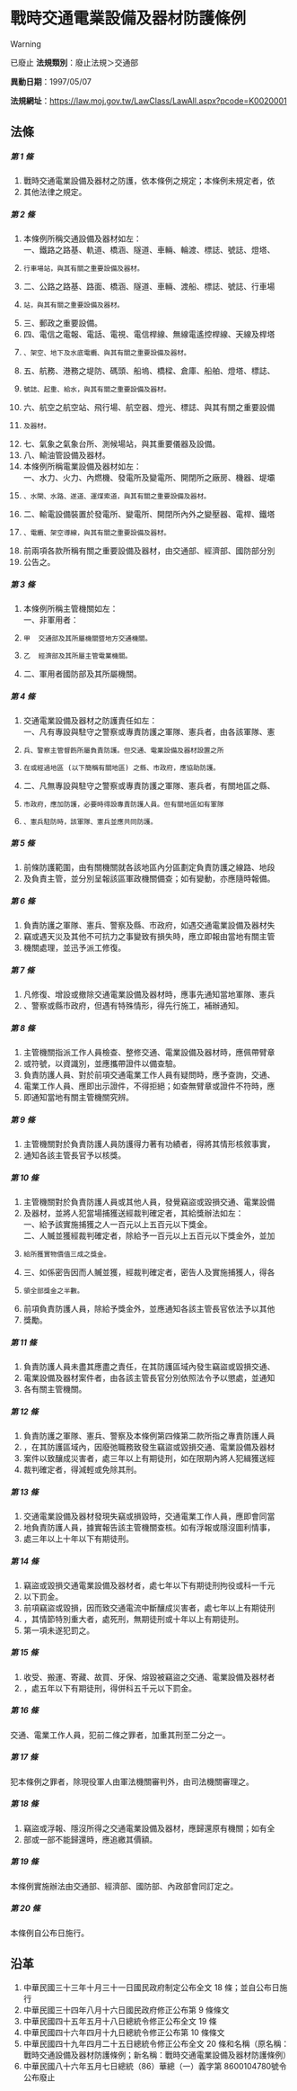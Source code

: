 # 戰時交通電業設備及器材防護條例


> [!WARNING]
> 已廢止
**法規類別**：廢止法規＞交通部

**異動日期**：1997/05/07  

**法規網址**：https://law.moj.gov.tw/LawClass/LawAll.aspx?pcode=K0020001



## 法條
##### 第 1 條
1. 戰時交通電業設備及器材之防護，依本條例之規定；本條例未規定者，依
1. 其他法律之規定。

##### 第 2 條
1. 本條例所稱交通設備及器材如左：  
一、鐵路之路基、軌道、橋涵、隧道、車輛、輪渡、標誌、號誌、燈塔、
1.     行車場站，與其有關之重要設備及器材。
1. 二、公路之路基、路面、橋涵、隧道、車輛、渡船、標誌、號誌、行車場
1.     站，與其有關之重要設備及器材。
1. 三、郵政之重要設備。
1. 四、電信之電報、電話、電視、電信桿線、無線電遙控桿線、天線及桿塔
1.     、架空、地下及水底電纜、與其有關之重要設備及器材。
1. 五、航務、港務之堤防、碼頭、船塢、橋樑、倉庫、船舶、燈塔、標誌、
1.     號誌、起重、給水，與其有關之重要設備及器材。
1. 六、航空之航空站、飛行場、航空器、燈光、標誌、與其有關之重要設備
1.     及器材。
1. 七、氣象之氣象台所、測候場站，與其重要儀器及設備。
1. 八、輸油管設備及器材。
1. 本條例所稱電業設備及器材如左：  
一、水力、火力、內燃機、發電所及變電所、開閉所之廠房、機器、堤壩
1.     、水閘、水路、遂道、運煤索道，與其有關之重要設備及器材。
1. 二、輸電設備裝置於發電所、變電所、開閉所內外之變壓器、電桿、鐵塔
1.     、電纜、架空導線，與其有關之重要設備及器材。
1. 前兩項各款所稱有關之重要設備及器材，由交通部、經濟部、國防部分別
1. 公告之。

##### 第 3 條
1. 本條例所稱主管機關如左：  
一、非軍用者：
1.     甲  交通部及其所屬機關暨地方交通機關。
1.     乙  經濟部及其所屬主管電業機關。
1. 二、軍用者國防部及其所屬機關。

##### 第 4 條
1. 交通電業設備及器材之防護責任如左：  
一、凡有專設與駐守之警察或專責防護之軍隊、憲兵者，由各該軍隊、憲
1.     兵、警察主管督飭所屬負責防護。但交通、電業設備及器材設置之所
1.     在或經過地區 (以下簡稱有關地區) 之縣、市政府，應協助防護。
1. 二、凡無專設與駐守之警察或專責防護之軍隊、憲兵者，有關地區之縣、
1.     市政府，應加防護，必要時得設專責防護人員。但有關地區如有軍隊
1.     、憲兵駐防時，該軍隊、憲兵並應共同防護。

##### 第 5 條
1. 前條防護範圍，由有關機關就各該地區內分區劃定負責防護之線路、地段
1. 及負責主管，並分別呈報該區軍政機關備查；如有變動，亦應隨時報備。

##### 第 6 條
1. 負責防護之軍隊、憲兵、警察及縣、市政府，如遇交通電業設備及器材失
1. 竊或遇天災及其他不可抗力之事變致有損失時，應立即報由當地有關主管
1. 機關處理，並迅予派工修復。

##### 第 7 條
1. 凡修復、增設或撤除交通電業設備及器材時，應事先通知當地軍隊、憲兵
1. 、警察或縣市政府，但遇有特殊情形，得先行施工，補辦通知。

##### 第 8 條
1. 主管機關指派工作人員檢查、整修交通、電業設備及器材時，應佩帶臂章
1. 或符號，以資識別，並應攜帶證件以備查驗。
1. 負責防護人員、對於前項交通電業工作人員有疑問時，應予查詢，交通、
1. 電業工作人員、應即出示證件，不得拒絕；如查無臂章或證件不符時，應
1. 即通知當地有關主管機關究辨。

##### 第 9 條
1. 主管機關對於負責防護人員防護得力著有功績者，得將其情形核敘事實，
1. 通知各該主管長官予以核獎。

##### 第 10 條
1. 主管機關對於負責防護人員或其他人員，發覺竊盜或毀損交通、電業設備
1. 及器材，並將人犯當場捕獲送經裁判確定者，其給獎辦法如左：  
一、給予該實施捕獲之人一百元以上五百元以下獎金。  
二、人贓並獲經裁判確定者，除給予一百元以上五百元以下獎金外，並加
1.     給所獲實物價值三成之獎金。
1. 三、如係密告因而人贓並獲，經裁判確定者，密告人及實施捕獲人，得各
1.     領全部獎金之半數。
1. 前項負責防護人員，除給予獎金外，並應通知各該主管長官依法予以其他
1. 獎勵。

##### 第 11 條
1. 負責防護人員未盡其應盡之責任，在其防護區域內發生竊盜或毀損交通、
1. 電業設備及器材案件者，由各該主管長官分別依照法令予以懲處，並通知
1. 各有關主管機關。

##### 第 12 條
1. 負責防護之軍隊、憲兵、警察及本條例第四條第二款所指之專責防護人員
1. ，在其防護區域內，因廢弛職務致發生竊盜或毀損交通、電業設備及器材
1. 案件以致釀成災害者，處三年以上有期徒刑，如在限期內將人犯緝獲送經
1. 裁判確定者，得減輕或免除其刑。

##### 第 13 條
1. 交通電業設備及器材發現失竊或損毀時，交通電業工作人員，應即會同當
1. 地負責防護人員，據實報告該主管機關查核。如有浮報或隱沒圖利情事，
1. 處三年以上十年以下有期徒刑。

##### 第 14 條
1. 竊盜或毀損交通電業設備及器材者，處七年以下有期徒刑拘役或科一千元
1. 以下罰金。
1. 前項竊盜或毀損，因而致交通電流中斷釀成災害者，處七年以上有期徒刑
1. ，其情節特別重大者，處死刑，無期徒刑或十年以上有期徒刑。
1. 第一項未遂犯罰之。

##### 第 15 條
1. 收受、搬運、寄藏、故買、牙保、熔毀被竊盜之交通、電業設備及器材者
1. ，處五年以下有期徒刑，得併科五千元以下罰金。

##### 第 16 條
交通、電業工作人員，犯前二條之罪者，加重其刑至二分之一。

##### 第 17 條
犯本條例之罪者，除現役軍人由軍法機關審判外，由司法機關審理之。

##### 第 18 條
1. 竊盜或浮報、隱沒所得之交通電業設備及器材，應歸還原有機關；如有全
1. 部或一部不能歸還時，應追繳其價額。

##### 第 19 條
本條例實施辦法由交通部、經濟部、國防部、內政部會同訂定之。

##### 第 20 條
本條例自公布日施行。

## 沿革
1. 中華民國三十三年十月三十一日國民政府制定公布全文 18 條；並自公布日施行
1. 中華民國三十四年八月十六日國民政府修正公布第 9  條條文
1. 中華民國四十五年五月十八日總統令修正公布全文 19 條
1. 中華民國四十六年四月十九日總統令修正公布第 10 條條文
1. 中華民國四十九年四月二十五日總統令修正公布全文 20 條和名稱（原名稱：戰時交通設備及器材防護條例；新名稱：戰時交通電業設備及器材防護條例）
1. 中華民國八十六年五月七日總統（86）華總（一）義字第 8600104780號令公布廢止
